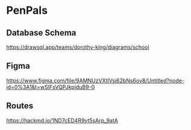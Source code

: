 # PenPals
## Database Schema
https://drawsql.app/teams/dorothy-king/diagrams/school


## Figma 
https://www.figma.com/file/9AMNUzVXtIVsj62bNs6ov8/Untitled?node-id=0%3A1&t=wSIFsVQPJkpjduB9-0


## Routes
https://hackmd.io/1ND7cED4R9yt5sArp_9atA

